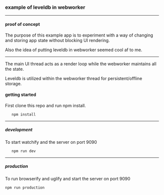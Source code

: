 ### example of leveldb in webworker
---

#### proof of concept

The purpose of this example app is to experiment with a way of changing and storing app state without blocking UI rendering.

Also the idea of putting leveldb in webworker seemed cool af to me.

---

The main UI thread acts as a render loop while the webworker maintains all the state.

Leveldb is utilized within the webworker thread for persistent/offline storage.


#### getting started
First clone this repo and run npm install.

```
   npm install
```
---
##### development
To start watchify and the server on port 9090

```
   npm run dev
```

----
##### production
To run browserify and uglify and start the server on port 9090

```
npm run production
```

